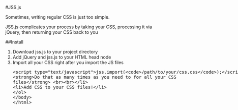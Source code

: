 #JSS.js

Sometimes, writing regular CSS is just too simple.

JSS.js complicates your process by taking your CSS, processing it via jQuery, then returning your CSS back to you

##Install
1) Download jss.js to your project directory
2) Add jQuery and jss.js to your HTML head node
3) Import all your CSS right after you import the JS files
	<plaintext><script type="text/javascript">jss.import(`/path/to/your/css.css`);</script></plaintext>
	<strong>Do that as many times as you need to for all your CSS files</strong>
	<br><br>
4) Add CSS to your CSS files!

